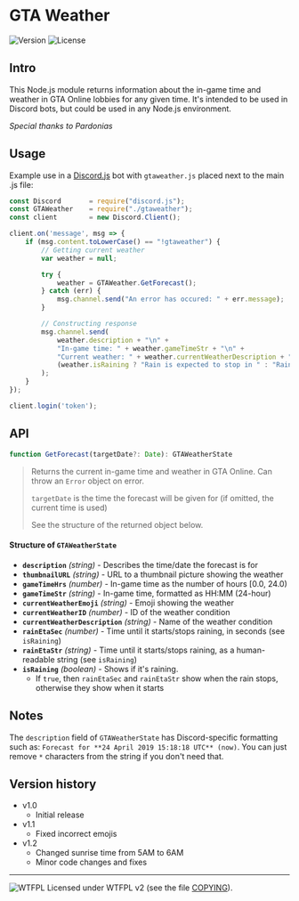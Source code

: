 # GTA Weather
![Version](https://img.shields.io/badge/Version-1.2-green.svg) ![License](https://img.shields.io/badge/License-WTFPL%20v2-blue.svg)


## Intro


This Node.js module returns information about the in-game time and weather in GTA Online lobbies for any given time.
It's intended to be used in Discord bots, but could be used in any Node.js environment.

*Special thanks to Pardonias*


## Usage


Example use in a [Discord.js](https://discord.js.org/) bot with `gtaweather.js` placed next to the main .js file:

```javascript
const Discord       = require("discord.js");
const GTAWeather    = require("./gtaweather");
const client        = new Discord.Client();

client.on('message', msg => {
    if (msg.content.toLowerCase() == "!gtaweather") {
        // Getting current weather
        var weather = null;

        try {
            weather = GTAWeather.GetForecast();
        } catch (err) {
            msg.channel.send("An error has occured: " + err.message);
        }

        // Constructing response
        msg.channel.send(
            weather.description + "\n" +
            "In-game time: " + weather.gameTimeStr + "\n" +
            "Current weather: " + weather.currentWeatherDescription + " " + weather.currentWeatherEmoji + "\n" +
            (weather.isRaining ? "Rain is expected to stop in " : "Rain is expected in ") + weather.rainEtaStr
        );
    }
});

client.login('token');
```


## API


```javascript
function GetForecast(targetDate?: Date): GTAWeatherState
```
> Returns the current in-game time and weather in GTA Online. Can throw an `Error` object on error.
> 
> `targetDate` is the time the forecast will be given for (if omitted, the current time is used)
> 
> See the structure of the returned object below.

#### Structure of `GTAWeatherState`

* **`description`** *(string)* - Describes the time/date the forecast is for
* **`thumbnailURL`** *(string)* - URL to a thumbnail picture showing the weather
* **`gameTimeHrs`** *(number)* - In-game time as the number of hours [0.0, 24.0)
* **`gameTimeStr`** *(string)* - In-game time, formatted as HH:MM (24-hour)
* **`currentWeatherEmoji`** *(string)* - Emoji showing the weather
* **`currentWeatherID`** *(number)* - ID of the weather condition
* **`currentWeatherDescription`** *(string)* - Name of the weather condition
* **`rainEtaSec`** *(number)* - Time until it starts/stops raining, in seconds (see `isRaining`)
* **`rainEtaStr`** *(string)* - Time until it starts/stops raining, as a human-readable string (see `isRaining`)
* **`isRaining`** *(boolean)* - Shows if it's raining.
  * If `true`, then `rainEtaSec` and `rainEtaStr` show when the rain stops, otherwise they show when it starts


## Notes


The `description` field of `GTAWeatherState` has Discord-specific formatting such as: `Forecast for **24 April 2019 15:18:18 UTC** (now)`. You can just remove `*` characters from the string if you don't need that.


## Version history


* v1.0
  * Initial release
* v1.1
  * Fixed incorrect emojis
* v1.2
  * Changed sunrise time from 5AM to 6AM
  * Minor code changes and fixes

_____________________
![WTFPL](http://www.wtfpl.net/wp-content/uploads/2012/12/wtfpl-badge-2.png) Licensed under WTFPL v2 (see the file [COPYING](COPYING)).
